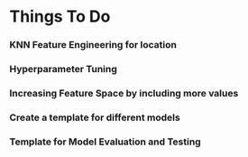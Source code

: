 # Things To Do
### KNN Feature Engineering for location
### Hyperparameter Tuning
### Increasing Feature Space by including more values
### Create a template for different models
### Template for Model Evaluation and Testing
